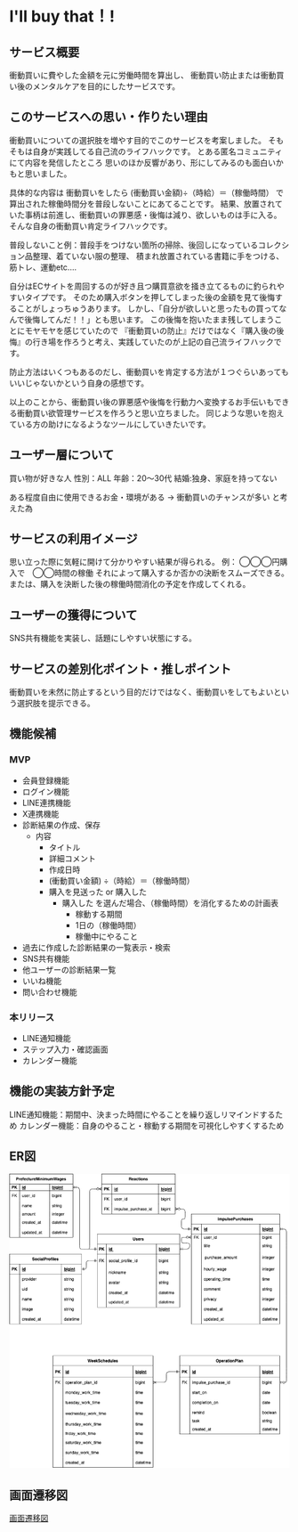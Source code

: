# I'll buy that！!

## サービス概要
衝動買いに費やした金額を元に労働時間を算出し、
衝動買い防止または衝動買い後のメンタルケアを目的にしたサービスです。

## このサービスへの思い・作りたい理由
衝動買いについての選択肢を増やす目的でこのサービスを考案しました。
そもそもは自身が実践してる自己流のライフハックです。
とある匿名コミュニティにて内容を発信したところ
思いのほか反響があり、形にしてみるのも面白いかもと思いました。

具体的な内容は
衝動買いをしたら
(衝動買い金額)÷（時給）＝（稼働時間）
で算出された稼働時間分を普段しないことにあてることです。
結果、放置されていた事柄は前進し、衝動買いの罪悪感・後悔は減り、欲しいものは手に入る。
そんな自身の衝動買い肯定ライフハックです。

普段しないこと例：普段手をつけない箇所の掃除、後回しになっているコレクション品整理、着ていない服の整理、
積まれ放置されている書籍に手をつける、筋トレ、運動etc....

自分はECサイトを周回するのが好き且つ購買意欲を掻き立てるものに釣られやすいタイプです。
そのため購入ボタンを押してしまった後の金額を見て後悔することがしょっちゅうあります。
しかし、「自分が欲しいと思ったもの買ってなんで後悔してんだ！！」とも思います。
この後悔を抱いたまま残してしまうことにモヤモヤを感じていたので
『衝動買いの防止』だけではなく『購入後の後悔』の行き場を作ろうと考え、実践していたのが上記の自己流ライフハックです。

防止方法はいくつもあるのだし、衝動買いを肯定する方法が１つぐらいあってもいいじゃないかという自身の感想です。

以上のことから、衝動買い後の罪悪感や後悔を行動力へ変換するお手伝いもできる衝動買い欲管理サービスを作ろうと思い立ちました。
同じような思いを抱えている方の助けになるようなツールにしていきたいです。

## ユーザー層について
買い物が好きな人
性別：ALL
年齢：20〜30代
結婚:独身、家庭を持ってない

ある程度自由に使用できるお金・環境がある → 衝動買いのチャンスが多い
と考えた為

## サービスの利用イメージ
思い立った際に気軽に開けて分かりやすい結果が得られる。
例：  ◯◯◯円購入で　◯◯時間の稼働
それによって購入するか否かの決断をスムーズできる。
または、購入を決断した後の稼働時間消化の予定を作成してくれる。


## ユーザーの獲得について
SNS共有機能を実装し、話題にしやすい状態にする。


## サービスの差別化ポイント・推しポイント
衝動買いを未然に防止するという目的だけではなく、衝動買いをしてもよいという選択肢を提示できる。

## 機能候補
### MVP
- 会員登録機能
- ログイン機能
- LINE連携機能
- X連携機能
- 診断結果の作成、保存
  - 内容
    - タイトル
    - 詳細コメント
    - 作成日時
    - (衝動買い金額) ÷（時給）＝（稼働時間）
    - 購入を見送った or 購入した
      - 購入した を選んだ場合、（稼働時間）を消化するための計画表
        - 稼動する期間
        - 1日の（稼働時間）
        - 稼働中にやること
- 過去に作成した診断結果の一覧表示・検索
- SNS共有機能
- 他ユーザーの診断結果一覧
- いいね機能
- 問い合わせ機能

### 本リリース
- LINE通知機能
- ステップ入力・確認画面
- カレンダー機能

## 機能の実装方針予定
LINE通知機能：期間中、決まった時間にやることを繰り返しリマインドするため
カレンダー機能：自身のやること・稼動する期間を可視化しやすくするため

## ER図
![Alt text](ER_Diagram.png)
## 画面遷移図
[画面遷移図](https://www.figma.com/file/d2O7EGcTOsYNRaywy2BxNn/%E3%80%90%E6%8F%90%E5%87%BA%E7%94%A8%E3%80%91I'll-buy-that%EF%BC%81!?type=design&mode=design&t=T9tvLV2J2kxXdXCL-1)
